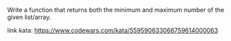 Write a function that returns both the minimum and maximum number of the given list/array.

link kata: https://www.codewars.com/kata/559590633066759614000063